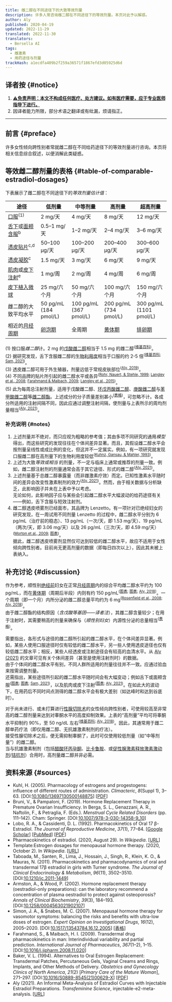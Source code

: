 ```yaml
---
title: 雌二醇在不同途径下的大致等效剂量
description: 许多人常咨询雌二醇在不同途径下的等效剂量。本页对此予以解惑。
author: Aly
published: 2020-04-19
updated: 2022-11-29
translated: 2022-11-30
translators:
  - Bersella AI
tags:
  - 雌激素
  - 用药途径与剂量
trackHash: a1ecdfa409b2f259a36571f1867efd3d05925d6d
---
```


## 译者按 {#notice}

1. **<u>⚠免责声明：本文不构成任何医疗、处方建议。如有医疗需要，应于专业医师指导下进行。</u>**
1. 因译者能力所限，部分术语之翻译或有纰漏，烦请指正。

--------

## 前言 {#preface}

许多女性倾向跨性别者常就雌二醇在不同给药途径下的等效剂量进行咨询。本页将相关信息综合叙述，以便消解此类疑惑。

## 等效雌二醇剂量的表格 {#table-of-comparable-estradiol-dosages}

下表展示了雌二醇在不同途径下的*等效剂量估计值*：

<section class="box">

| 途径 | 低剂量 | 中等剂量 | 高剂量 | 超高剂量 |
| --- | --- | --- | --- | --- |
| [口服][wiki-743472c6]<sup>(1)</sup> | 2 mg/天 | 4 mg/天 | 8 mg/天 | 12 mg/天 |
| [舌下][wiki-cfae5e37]或[面颊含服][wiki-5da4ee3a]<sup>b</sup> | 0.5–1 mg/天 | 1–2 mg/天 | 2–4 mg/天 | 3–6 mg/天 |
| [透皮贴片][wiki-28597a32]<sup>c,d</sup> | 50–100 μg/天 | 100–200 μg/天 | 200–400 μg/天 | 300–600 μg/天 |
| [透皮凝胶][wiki-84bc38cb]<sup>c</sup> | 1.5 mg/天 | 3 mg/天 | 6 mg/天 | 9 mg/天 |
| [肌肉][wiki-e49191bf]或[皮下注射][wiki-6bca878c]<sup>e</sup> | 1 mg/周 | 2 mg/周 | 4 mg/周 | 6 mg/周 |
| [皮下植入微球][wiki-1b0a2bc4] | 25 mg/六个月 | 50 mg/六个月 | 100 mg/六个月 | 150 mg/六个月 |
| 雌二醇的大致平均水平 | 50 pg/mL<br>(184 pmol/L) | 100 pg/mL<br>(367 pmol/L) | 200 pg/mL<br>(734 pmol/L) | 300 pg/mL<br>(1101 pmol/L) |
| 相近的[月经周期][wiki-df8b5b56] | [卵泡期][wiki-c8588b48] | 全周期 | [黄体期][wiki-ebaee44c] | [排卵期][wiki-d8cebda1] |

(1) 按口服*雌二醇*计。2 mg 的[戊酸雌二醇][wiki-55cc0770]相当于 1.5 mg 的雌二醇<sup>([维基百科][wiki-08ebd67a])</sup>。\
(2) 据研究发现，舌下含服雌二醇的[生物利用度][wiki-f9e263a2]相当于口服的约 2-5 倍<sup>([维基百科][wiki-08ebd67a]; [Sam, 2021][s21-set])</sup>。\
(3) 透皮雌二醇可用于外生殖器，剂量远低于常规皮肤部位<sup>([Aly, 2019][a19-gea])</sup>。\
(4) 不同品牌的贴片所引起的雌二醇水平或各异<sup>([Rohr, Nauert, & Stehle, 1999][rns99]; [Langley et al., 2008][l08]; [Farahmand & Maibach, 2009][fm09]; [Langley et al., 2015][l15])</sup>。\
(5) 此为每周总注射剂量，适用于戊酸雌二醇、[环戊丙酸雌二醇][wiki-71ff8176]、[庚酸雌二醇][wiki-31e73858]与[苯甲酸雌二醇][wiki-3183b9f0]等[雌二醇酯][wiki-8b92d2c5]。上述成分的分子质量差别甚小<sup>([表格][wiki-tpl-bcfed1bc])</sup>，可忽略不计。各成分所适用的注射间隔不同，因此应通过调整注射间隔，使剂量与上表所示的周均剂量相当<sup>([Aly, 2021][a21-iema-if])</sup>。

</section>

### 补充说明 {#notes}

1. 上述剂量并不绝对，而只应视为粗略的参考值；其由多项不同研究的通用*模型* 得出，而这些研究的发现往往在个体间差异显著。而且，其假设雌二醇水平会按剂量呈线性或成比例的变化，但这并不一定属实。例如，有一项研究就发现口服雌二醇在高剂量下的生物利用度较低<sup>([Kuhnz, Gansau, & Mahler, 1993][kgm93])</sup>。
1. 上述为大致*等效或相当* 的剂量，不一定与临床上通常或推荐的剂量一致。例如，雌二醇注射剂的剂量通常会高于其它途径、形式的雌二醇<sup>([Aly, 2021][a21-iema-if])</sup>。
1. 上述剂量基于总雌二醇暴露量（而非雌激素疗效）而定。已知性激素水平随时间的差异会改变性激素制剂的效力<sup>([Aly, 2021][a21-iema-ee])</sup>。然而，由于相关数据与分析缺乏，此影响因子并未在上表中予以考虑。\
  无论如何，此影响因子应与某些会引起雌二醇水平大幅波动的给药途径有关——例如，舌下含服与短效注射剂。
1. 雌二醇透皮喷雾剂已经面市，其品牌为 Lenzetto。有一项针对已绝经妇女的研究发现，在一周试用不同剂量 Lenzetto 的过程中，雌二醇水平分别为 6 pg/mL（治疗前的稳态）、13 pg/mL（一次/天，即 1.53 mg/天）、19 pg/mL（两次/天，即 3.06 mg/天）以及 26 pg/mL（三次/天，即 4.59 mg/天）<sup>([Morton et al., 2009][m09]; [图表][wikimedia-e25492c0])</sup>。\
  据此，雌二醇透皮喷雾剂显然仅可达到较低的雌二醇水平，故应不适用于女性倾向跨性别者。目前尚无更高剂量的数据（即每日四次以上），因此其未被上表纳入。

## 补充讨论 {#discussion}

作为参考，顺性别[绝经前][wiki-cb3c3c03]妇女在正常[月经周期][wiki-df8b5b56]内的综合平均雌二醇水平约为 100 pg/mL，而在[黄体期][wiki-ebaee44c]（周期后半段）内则有约 150 pg/mL<sup>([图表][wikimedia-a3bd615d]; [图表][wikimedia-5320e33c]; [Aly, 2018][a18-intro])</sup>。一个周期（即一个月）内所分泌的雌二醇总量平均约为 6 mg<sup>([Rosenfield et al., 2008][r08]; [Aly, 2018][a18-intro])</sup>。\
由于雌二醇酯的结构原因（*含戊酸等基团——译者注*），其雌二醇含量较少；在用于注射时，其需要稍高的剂量来确保与（*顺性别妇女*）内源性分泌的总量相当<sup>([表格][wiki-tpl-bcfed1bc])</sup>。

需要指出，各形式与途径的雌二醇所引起的雌二醇水平，在个体间差异显著。例如，某些人使用口服途径时仅有较低的雌二醇水平，另一些人使用透皮途径也仅有较低雌二醇水平；相反，某些人经透皮或注射途径会有较高的血清水平。从 [Aly (2021)][a21-iema-vbi] 的文章可见有关个体间差异（甚至是使用注射剂时）的数据。\
由于个体间的雌二醇水平有别，不同人群所适用的剂量往往并不一致。应通过验血来按需调整剂量。\
还需指出，某些途径所引起的雌二醇水平随时间会有大幅变动；例如舌下或面颊含服<sup>([图表][wiki-tpl-c63bb3fc]; [图表][wikimedia-85f78f54]; [Sam, 2021][s21-set])</sup>，以及肌肉或皮下注射<sup>([图表][wiki-tpl-4caa745e]; [Aly, 2021][a21-iema])</sup>。在如此大的波动下，在用药后不同时间点测得的雌二醇水平会有极大差别（如达峰时和达到谷底时）。

对于尚未进行、或未打算进行[性腺切除术][wiki-c71cb1a7]的女性倾向跨性别者，可使用较高至非常高的雌二醇剂量来达到对睾酮水平的高度抑制效果。上表的“高剂量”平均可将睾酮水平抑制约 90%，至 50 ng/dL 左右<sup>([维基百科][wiki-e2089aa4]; [Aly, 2018][aw18-intro-gs])</sup>。因此，其通常用于雌二醇单药疗法（即仅用雌二醇、无抗雄激素制剂的疗法）。\
接受性腺切除术之后，便无需抑制睾酮了，此时可仅使用较低剂量（如“中等剂量”）的雌二醇。\
当与抗雄激素制剂（包括[醋酸环丙孕酮][wiki-5cafcc7a]、[比卡鲁胺][wiki-bb37b2c5]、或[促性腺激素释放激素激动剂][wiki-3fb787cd]/[拮抗剂][wiki-c3bddcb0]）合用时，高剂量雌二醇并非必需。

## 资料来源 {#sources}

- Kuhl, H. (2005). Pharmacology of estrogens and progestogens: influence of different routes of administration. *Climacteric*, *8*(Suppl 1), 3–63. \[DOI:[10.1080/13697130500148875][k05]] \[[PDF][k05-pdf]]
- Bruni, V., & Pampaloni, F. (2019). Hormone Replacement Therapy in Premature Ovarian Insufficiency. In Berga, S. L., Genazzani, A. R., Naftolin, F., & Petraglia, F. (Eds.). *Menstrual Cycle Related Disorders* (pp. 111–142). Cham: Springer. \[DOI:[10.1007/978-3-030-14358-9\_10][bp19]]
- Lobo, R. A., & Cassidenti, D. L. (1992). Pharmacokinetics of Oral 17 β-Estradiol. *The Journal of Reproductive Medicine*, *37*(1), 77–84. \[[Google Scholar][lc92]] \[[PubMed][lc92-pubmed]] \[[PDF][lc92-pdf]]
- Pharmacokinetics of estradiol. (2020, August 29). In *Wikipedia*. \[[URL][archive-e7edb9ae]]
- Template:Estrogen dosages for menopausal hormone therapy. (2020, October 2). In *Wikipedia*. \[[URL][wiki-tpl-1dfbcc52]]
- Taboada, M., Santen, R., Lima, J., Hossain, J., Singh, R., Klein, K. O., & Mauras, N. (2011). Pharmacokinetics and pharmacodynamics of oral and transdermal 17β estradiol in girls with Turner syndrome. *The Journal of Clinical Endocrinology & Metabolism*, *96*(11), 3502–3510. \[DOI:[10.1210/jc.2011-1449][t11]]
- Armston, A., & Wood, P. (2002). Hormone replacement therapy (oestradiol-only preparations): can the laboratory recommend a concentration of plasma oestradiol to protect against osteoporosis? *Annals of Clinical Biochemistry*, *39*(3), 184–193. \[DOI:[10.1258/0004563021902107][aw02]]
- Simon, J. A., & Snabes, M. C. (2007). Menopausal hormone therapy for vasomotor symptoms: balancing the risks and benefits with ultra-low doses of estrogen. *Expert Opinion on Investigational Drugs*, *16*(12), 2005–2020. \[DOI:[10.1517/13543784.16.12.2005][ss07]] \[[表格][imgur-2d4c7930]]
- Farahmand, S., & Maibach, H. I. (2009). Transdermal drug pharmacokinetics in man: Interindividual variability and partial prediction. *International Journal of Pharmaceutics*, *367*(1–2), 1–15. \[DOI:[10.1016/j.ijpharm.2008.11.020][fm09]]
- Baker, V. L. (1994). Alternatives to Oral Estrogen Replacement: Transdermal Patches, Percutaneous Gels, Vaginal Creams and Rings, Implants, and Other Methods of Delivery. *Obstetrics and Gynecology Clinics of North America*, *21*(2) \[*Primary Care of the Mature Woman*], 271–297. \[DOI:[10.1016/S0889-8545(21)00629-X][b94]] \[[PDF][b94-pdf]]
- Aly (2021). An Informal Meta-Analysis of Estradiol Curves with Injectable Estradiol Preparations. *Transfeminine Science*, injectable-e2-meta-analysis. \[[URL][a21-iema]]

<!-- 维基百科内容 -->
[wiki-08ebd67a]: https://en.wikipedia.org/wiki/Estradiol_valerate#Oral_administration
[wiki-1b0a2bc4]: https://en.wikipedia.org/wiki/Pharmacokinetics_of_estradiol#Subcutaneous_implantation
[wiki-1c6b5107]: https://en.wikipedia.org/wiki/Interindividual_variability
[wiki-28597a32]: https://en.wikipedia.org/wiki/Pharmacokinetics_of_estradiol#Transdermal_patches
[wiki-3183b9f0]: https://en.wikipedia.org/wiki/Estradiol_benzoate
[wiki-31e73858]: https://en.wikipedia.org/wiki/Estradiol_enantate
[wiki-3fb787cd]: https://en.wikipedia.org/wiki/Gonadotropin-releasing_hormone_agonist
[wiki-55cc0770]: https://en.wikipedia.org/wiki/Estradiol_valerate
[wiki-5cafcc7a]: https://en.wikipedia.org/wiki/Cyproterone_acetate
[wiki-5da4ee3a]: https://en.wikipedia.org/wiki/Pharmacokinetics_of_estradiol#Buccal_administration
[wiki-6bca878c]: https://en.wikipedia.org/wiki/Pharmacokinetics_of_estradiol#Subcutaneous_injection
[wiki-71ff8176]: https://en.wikipedia.org/wiki/Estradiol_cypionate
[wiki-743472c6]: https://en.wikipedia.org/wiki/Pharmacokinetics_of_estradiol#Oral_administration
[wiki-84bc38cb]: https://en.wikipedia.org/wiki/Pharmacokinetics_of_estradiol#Transdermal_gel
[wiki-8b92d2c5]: https://en.wikipedia.org/wiki/Estrogen_ester
[wiki-99d5ef20]: https://en.wikipedia.org/wiki/Molecular_weight
[wiki-bb37b2c5]: https://en.wikipedia.org/wiki/Bicalutamide
[wiki-c3bddcb0]: https://en.wikipedia.org/wiki/Gonadotropin-releasing_hormone_antagonist
[wiki-c71cb1a7]: https://en.wikipedia.org/wiki/Gonadectomy
[wiki-c8588b48]: https://en.wikipedia.org/wiki/Follicular_phase
[wiki-cb3c3c03]: https://en.wikipedia.org/wiki/Menopause#Premenopause
[wiki-cfae5e37]: https://en.wikipedia.org/wiki/Pharmacokinetics_of_estradiol#Sublingual_administration
[wiki-d8cebda1]: https://en.wikipedia.org/wiki/Ovulation
[wiki-df8b5b56]: https://en.wikipedia.org/wiki/Menstrual_cycle
[wiki-e2089aa4]: https://en.wikipedia.org/wiki/Pharmacodynamics_of_estradiol#Antigonadotropic_effects
[wiki-e49191bf]: https://en.wikipedia.org/wiki/Pharmacokinetics_of_estradiol#Intramuscular_injection
[wiki-ebaee44c]: https://en.wikipedia.org/wiki/Luteal_phase
[wiki-f9e263a2]: https://en.wikipedia.org/wiki/Bioavailability
[wiki-tpl-1dfbcc52]: https://en.wikipedia.org/w/index.php?title=Template:Estrogen_dosages_for_menopausal_hormone_therapy&oldid=981467870
[wiki-tpl-4caa745e]: https://en.wikipedia.org/wiki/Template:Hormone_levels_with_estradiol_esters_by_intramuscular_injection
[wiki-tpl-bcfed1bc]: https://en.wikipedia.org/wiki/Template:Structural_properties_of_selected_estradiol_esters
[wiki-tpl-c63bb3fc]: https://en.wikipedia.org/wiki/Template:Hormone_levels_with_sublingual_estradiol
[wikimedia-5320e33c]: https://commons.wikimedia.org/wiki/File:Estradiol_levels_with_LC-MS-MS_during_the_normal_menstrual_cycle_in_women.png
[wikimedia-85f78f54]: https://commons.wikimedia.org/wiki/File:Estradiol_levels_during_therapy_with_0.25_mg_buccal_estradiol_in_postmenopausal_women.png
[wikimedia-a3bd615d]: https://commons.wikimedia.org/wiki/File:Estradiol_levels_across_the_normal_menstrual_cycle_in_women.png
[wikimedia-e25492c0]: https://commons.wikimedia.org/wiki/File:Estradiol_levels_with_estradiol_transdermal_spray_\(brand_name_Lenzetto\)_in_postmenopausal_women.png

<!-- 站内资源 -->
[s21-set]: https://transfemscience.org/articles/sublingual-e2-transfem/
[aw18-intro-gs]: https://transfemscience.org/articles/transfem-intro/#gonadal-suppression
[a21-iema-vbi]: https://transfemscience.org/articles/injectable-e2-meta-analysis/#variability-between-individuals
[tfsci-8092b611]: https://transfemscience.org/about/#aly
[a19-gea]: https://transfemscience.org/articles/genital-e2-application/
[a21-iema]: https://transfemscience.org/articles/injectable-e2-meta-analysis/
[lc92-pdf]: https://files.transfemscience.org/pdfs/Lobo%20&%20Cassidenti%20\(1992\)%20-%20Pharmacokinetics%20of%20Oral%2017%20%CE%B2-Estradiol.pdf
[a21-iema-if]: https://transfemscience.org/articles/injectable-e2-meta-analysis/#insights-for-clinical-guidelines-and-dosing-recommendations
[b94-pdf]: https://files.transfemscience.org/pdfs/Baker%20\(1994\)%20-%20Alternatives%20to%20Oral%20Estrogen%20Replacement.%20Transdermal%20Patches,%20Percutaneous%20Gels,%20Vaginal%20Creams%20and%20Rings,%20Implants,%20and%20Other%20Methods%20of%20Delivery.pdf
[a21-iema-ee]: https://transfemscience.org/articles/injectable-e2-meta-analysis/#estradiol-exposure-and-potency
[a18-intro]: https://transfemscience.org/articles/transfem-intro/#normal-hormone-levels

<!-- 文献链接 -->
[archive-e7edb9ae]: https://web.archive.org/web/20200829215330/https://en.wikipedia.org/wiki/Pharmacokinetics_of_estradiol
[fm09]: https://doi.org/10.1016/j.ijpharm.2008.11.020
[rns99]: https://doi.org/10.1016/S0378-5122\(99\)00039-0
[b94]: https://doi.org/10.1016/S0889-8545\(21\)00629-X
[m09]: https://doi.org/10.1177/0091270009339187
[bp19]: https://doi.org/10.1007/978-3-030-14358-9_10
[l08]: https://doi.org/10.1111/j.1464-410X.2008.07583.x
[k05]: https://doi.org/10.1080/13697130500148875
[l15]: https://doi.org/10.1016/j.maturitas.2015.02.320
[aw02]: https://doi.org/10.1258/0004563021902107
[ss07]: https://doi.org/10.1517/13543784.16.12.2005
[t11]: https://doi.org/10.1210/jc.2011-1449
[lc92]: https://scholar.google.com/scholar?cluster=6161874457522650604
[r08]: https://scholar.google.com/scholar?cluster=9979206541205334235
[k05-pdf]: https://hormonebalance.org/images/documents/Kuhl%2005%20%20Pharm%20Estro%20Progest%20Climacteric_1311166827.pdf
[imgur-2d4c7930]: https://imgur.com/a/6fgJkAQ
[lc92-pubmed]: https://pubmed.ncbi.nlm.nih.gov/1548642/
[kgm93]: https://pubmed.ncbi.nlm.nih.gov/8240460/
